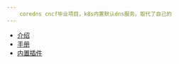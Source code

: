 ```yaml
---
    coredns cncf毕业项目，k8s内置默认dns服务，取代了自己的
---
```


- [介绍](/coredns/001-hello.md)
- [手册](/coredns/002-manual.md)
- [内置插件](/coredns/003-plugin.md)
